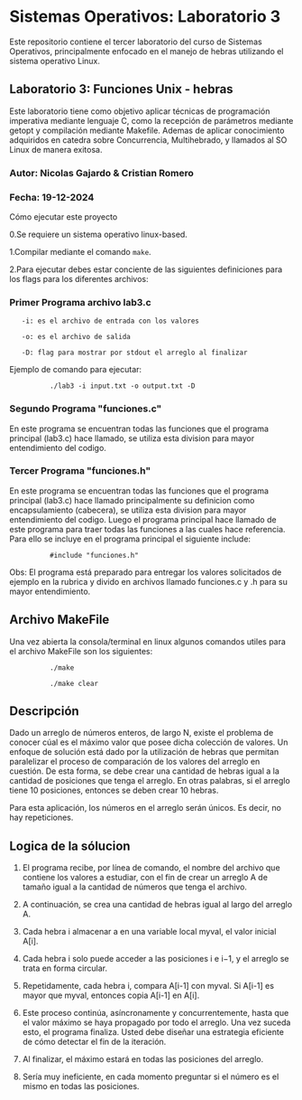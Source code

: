 <h1>Sistemas Operativos: Laboratorio 3</h1>

Este repositorio contiene el tercer laboratorio del curso de Sistemas Operativos, principalmente enfocado en el manejo de hebras utilizando el sistema operativo Linux.

<h2>Laboratorio 3: Funciones Unix - hebras </h2>

Este laboratorio tiene como objetivo aplicar técnicas de programación imperativa mediante lenguaje C, como la recepción de parámetros mediante getopt y compilación mediante Makefile. Ademas de aplicar conocimiento adquiridos en catedra sobre Concurrencia, Multihebrado, y llamados al SO Linux de manera exitosa.

<h3>Autor: Nicolas Gajardo & Cristian Romero</h3>

<h3>Fecha: 19-12-2024</h3>

Cómo ejecutar este proyecto

0.Se requiere un sistema operativo linux-based.

1.Compilar mediante el comando <code>make</code>.

2.Para ejecutar debes estar conciente de las siguientes definiciones para los flags para los diferentes archivos:

<h3>Primer Programa archivo lab3.c</h3>

       -i: es el archivo de entrada con los valores
       
       -o: es el archivo de salida
       
       -D: flag para mostrar por stdout el arreglo al finalizar
       
      
Ejemplo de comando para ejecutar:

              ./lab3 -i input.txt -o output.txt -D    

<h3>Segundo Programa "funciones.c"</h3>

En este programa se encuentran todas las funciones que el programa principal (lab3.c) hace llamado, se utiliza esta division para mayor entendimiento del codigo.
      
<h3>Tercer Programa "funciones.h"</h3>

En este programa se encuentran todas las funciones que el programa principal (lab3.c) hace llamado principalmente su definicion como encapsulamiento (cabecera), se utiliza esta division para mayor entendimiento del codigo.
Luego el programa principal hace llamado de este programa para traer todas las funciones a las cuales hace referencia.
Para ello se incluye en el programa principal el siguiente include:

              #include "funciones.h"
      
Obs: El programa está preparado para entregar los valores solicitados de ejemplo en la rubrica y divido en archivos llamado funciones.c y .h para su mayor entendimiento.

<h2>Archivo MakeFile</h2>

Una vez abierta la consola/terminal en linux algunos comandos utiles para el archivo MakeFile son los siguientes:
      
              ./make              
   
              ./make clear 
            
<h2>Descripción</h2>

Dado un arreglo de números enteros, de largo N, existe el problema de conocer cúal es el máximo valor que posee dicha colección de valores. Un enfoque de solución está dado por la utilización de hebras que permitan paralelizar el proceso de comparación de los valores del arreglo en cuestión. De esta forma, se debe crear una cantidad de hebras igual a la cantidad de posiciones que tenga el arreglo. En otras palabras, si el arreglo tiene 10 posiciones, entonces se deben crear 10 hebras.

Para esta aplicación, los números en el arreglo serán únicos. Es decir, no hay repeticiones.

<h2>Logica de la sólucion</h2>

1. El programa recibe, por línea de comando, el nombre del archivo que contiene los valores a estudiar, con el fin de crear un arreglo A de tamaño igual a la cantidad de números que tenga el archivo.
2. A continuación, se crea una cantidad de hebras igual al largo del arreglo A.
3. Cada hebra i almacenar a en una variable local myval, el valor inicial A[i].
4. Cada hebra i solo puede acceder a las posiciones i e i−1, y el arreglo se trata en forma circular.
5. Repetidamente, cada hebra i, compara A[i-1] con myval. Si A[i-1] es mayor que myval,
entonces copia A[i-1] en A[i].

6. Este proceso continúa, asíncronamente y concurrentemente, hasta que el valor máximo se haya propagado por todo el arreglo. Una vez suceda esto, el programa finaliza. Usted debe diseñar una estrategia eficiente de cómo detectar el fin de la iteración.
7. Al finalizar, el máximo estará en todas las posiciones del arreglo.
8. Sería muy ineficiente, en cada momento preguntar si el número es el mismo en todas las posiciones.
